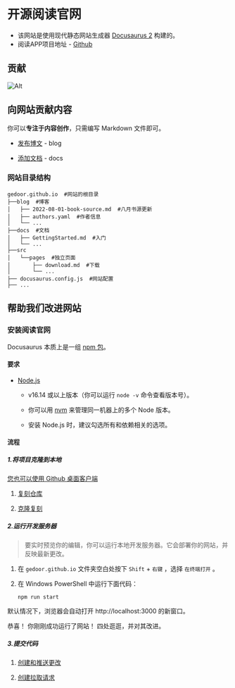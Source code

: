 # 开源阅读官网

* 该网站是使用现代静态网站生成器 [Docusaurus 2](https://docusaurus.io/) 构建的。
* 阅读APP项目地址 - [Github](https://github.com/gedoor/legado)

## 贡献

![Alt](https://repobeats.axiom.co/api/embed/b9b66434e3d3f5cead30df0bdfde0f62ecef5865.svg "Repobeats analytics image")

## 向网站贡献内容

你可以**专注于内容创作**，只需编写 Markdown 文件即可。

- [发布博文](https://docusaurus.io/zh-CN/docs/blog#adding-posts) - blog

- [添加文档](https://docusaurus.io/zh-CN/docs/create-doc) - docs

### 网站目录结构

```
gedoor.github.io  #网站的根目录
├──blog  #博客
│   ├── 2022-08-01-book-source.md  #八月书源更新
│   ├── authors.yaml  #作者信息
│   └── ...
├──docs  #文档
│   ├── GettingStarted.md  #入门
│   └── ...
├──src
│   └──pages  #独立页面
│       ├── download.md  #下载
│       └── ...
├── docusaurus.config.js  #网站配置
├── ...
```

## 帮助我们改进网站

### 安装阅读官网

Docusaurus 本质上是一组 [npm 包](https://github.com/facebook/docusaurus/tree/main/packages)。

#### 要求

- [Node.js](https://nodejs.org/en/download/)

  - v16.14 或以上版本（你可以运行 `node -v` 命令查看版本号）。

  - 你可以用 [nvm](https://github.com/nvm-sh/nvm) 来管理同一机器上的多个 Node 版本。
  - 安装 Node.js 时，建议勾选所有和依赖相关的选项。

#### 流程

##### 1.将项目克隆到本地

[您也可以使用 Github 桌面客户端](https://docs.github.com/cn/get-started/quickstart/contributing-to-projects#forking-a-repository)

1. [复刻仓库](https://docs.github.com/cn/get-started/quickstart/contributing-to-projects#forking-a-repository)

2. [克隆复刻](https://docs.github.com/cn/get-started/quickstart/contributing-to-projects#cloning-a-fork)

##### 2.运行开发服务器

> 要实时预览你的编辑，你可以运行本地开发服务器。它会部署你的网站，并反映最新更改。

1. 在 `gedoor.github.io` 文件夹空白处按下 `Shift` + `右键` ，选择 `在终端打开` 。

2. 在 Windows PowerShell 中运行下面代码：

   ```
   npm run start
   ```

默认情况下，浏览器会自动打开 http://localhost:3000 的新窗口。

恭喜！ 你刚刚成功运行了网站！ 四处逛逛，并对其改进。

##### 3.提交代码

1. [创建和推送更改](https://docs.github.com/cn/get-started/quickstart/contributing-to-projects#making-and-pushing-changes)

2. [创建拉取请求](https://docs.github.com/cn/get-started/quickstart/contributing-to-projects#making-a-pull-request)


